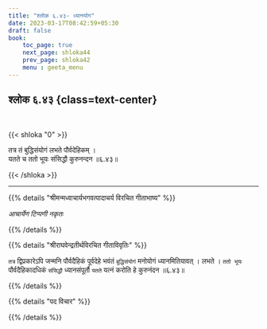 ```yaml
---
title: "श्लोक ६.४३- ध्यानयोग"
date: 2023-03-17T08:42:59+05:30
draft: false
book:
    toc_page: true
    next_page: shloka44
    prev_page: shloka42
    menu : geeta_menu
---
```




## श्लोक ६.४३ {class=text-center}

<br/>

{{< shloka  "0"  >}}

तत्र तं बुद्धिसंयोगं लभते पौर्वदेहिकम् ।  
यतते च ततो भूयः संसिद्धौ कुरुनन्दन ॥६.४३॥

{{< /shloka >}}

---


{{% details "श्रीमन्मध्वाचार्यभगवत्पादाचर्य विरचित  गीताभाष्य" %}}

*आचार्येण टिप्पणी नकृतः*

{{% /details %}}



{{% details "श्रीराघवेन्द्रतीर्थविरचित गीताविवृतिः" %}}

`तत्र` द्विप्रकारेऽपि जन्मनि पौर्वदैहिकं पूर्वदेहे भवंतं `बुद्धिसंयोगं` मनोयोगं
ध्यानमितियावत्‌ । लभते । `ततो भूयः` पौर्वदैहिकादधिकं `संसिद्धौ` 
ध्यानसंपूर्तौ `यतते` यत्नं करोति हे कुरुनंदन ॥६.४३॥

{{% /details %}}



{{% details "पद विचार" %}}


{{% /details %}}

